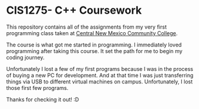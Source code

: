 # CIS1275- C++ Coursework
This repository contains all of the assignments from my very first programming class taken at [Central New Mexico Community College](https://www.cnm.edu/).

The course is what got me started in programming. I immediately loved programming after taking this course. It set the path for me to begin my coding journey.

Unfortunately I lost a few of my first programs because I was in the process of buying a new PC for development. And at that time I was just transferring things via USB to different virtual machines on campus. Unfortunately, I lost those first few programs.

Thanks for checking it out! :D
